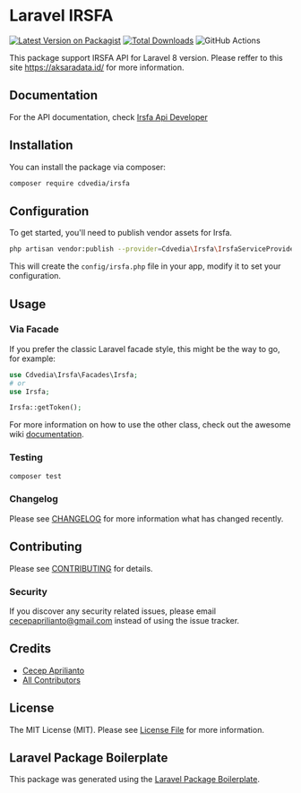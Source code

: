 # Laravel IRSFA

[![Latest Version on Packagist](https://img.shields.io/packagist/v/cdvedia/irsfa.svg?style=flat-square)](https://packagist.org/packages/cdvedia/irsfa)
[![Total Downloads](https://img.shields.io/packagist/dt/cdvedia/irsfa.svg?style=flat-square)](https://packagist.org/packages/cdvedia/irsfa)
![GitHub Actions](https://github.com/cdvedia/irsfa/actions/workflows/main.yml/badge.svg)


This package support IRSFA API for Laravel 8 version. Please reffer to this site https://aksaradata.id/ for more information.

## Documentation
For the API documentation, check [Irsfa Api Developer](https://developer.irsfa.id/documentation/?php#introductions)

## Installation

You can install the package via composer:

```bash
composer require cdvedia/irsfa
```

## Configuration
To get started, you'll need to publish vendor assets for Irsfa.
```bash
php artisan vendor:publish --provider=Cdvedia\Irsfa\IrsfaServiceProvider
```
This will create the `config/irsfa.php` file in your app, modify it to set your configuration.

## Usage
### Via Facade
If you prefer the classic Laravel facade style, this might be the way to go, for example:

```php
use Cdvedia\Irsfa\Facades\Irsfa;
# or
use Irsfa;

Irsfa::getToken();
```
For more information on how to use the other class, check out the awesome wiki [documentation](../../wiki).

### Testing

```bash
composer test
```

### Changelog

Please see [CHANGELOG](CHANGELOG.md) for more information what has changed recently.

## Contributing

Please see [CONTRIBUTING](CONTRIBUTING.md) for details.

### Security

If you discover any security related issues, please email cecepaprilianto@gmail.com instead of using the issue tracker.

## Credits

-   [Cecep Aprilianto](https://github.com/apriliantocecep)
-   [All Contributors](../../contributors)

## License

The MIT License (MIT). Please see [License File](LICENSE.md) for more information.

## Laravel Package Boilerplate

This package was generated using the [Laravel Package Boilerplate](https://laravelpackageboilerplate.com).
